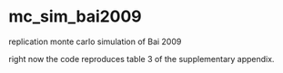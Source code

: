 # mc_sim_bai2009
replication monte carlo simulation of Bai 2009

right now the code reproduces table 3 of the supplementary appendix. 
